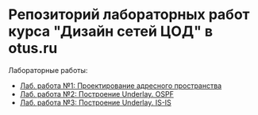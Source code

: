 # Репозиторий лабораторных работ курса "Дизайн сетей ЦОД" в otus.ru

Лабораторные работы:
- [Лаб. работа №1: Проектирование адресного пространства](labs/lab01/README.md)
- [Лаб. работа №2: Построение Underlay. OSPF](labs/lab02/README.md)
- [Лаб. работа №3: Построение Underlay. IS-IS](labs/lab03/README.md)